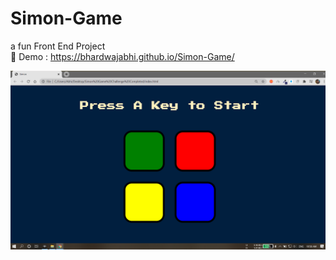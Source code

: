 # Simon-Game
a fun Front End Project <br>
🚀 Demo : https://bhardwajabhi.github.io/Simon-Game/

<img src="project_screenshot.png">
